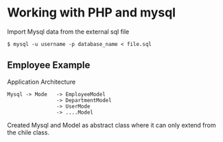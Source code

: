 # Working with PHP and mysql

Import Mysql data from the external sql file

    $ mysql -u username -p database_name < file.sql


## Employee Example

Application Architecture

    Mysql -> Mode   -> EmployeeModel
                    -> DepartmentModel
                    -> UserMode
                    -> ....Model


Created Mysql and Model as abstract class where it can only extend from the chile class. 